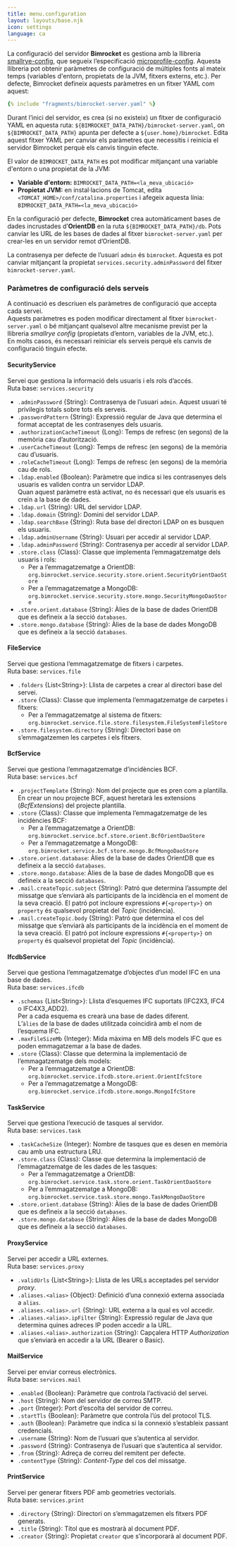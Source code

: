 ```yaml
---
title: menu.configuration
layout: layouts/base.njk
icon: settings
language: ca
---
```


La configuració del servidor **Bimrocket** es gestiona amb la llibreria [smallrye-config](https://smallrye.io/smallrye-config), que segueix l’especificació [microprofile-config](https://microprofile.io/specifications/microprofile-config-2/). Aquesta llibreria pot obtenir paràmetres de configuració de múltiples fonts al mateix temps (variables d'entorn, propietats de la JVM, fitxers externs, etc.).
Per defecte, Bimrocket defineix aquests paràmetres en un fitxer YAML com aquest:

```yaml
{% include "fragments/bimrocket-server.yaml" %}
```

Durant l’inici del servidor, es crea (si no existeix) un fitxer de configuració YAML en aquesta ruta: `${BIMROCKET_DATA_PATH}/bimrocket-server.yaml`, on `${BIMROCKET_DATA_PATH}` apunta per defecte a `${user.home}/bimrocket`.
Edita aquest fitxer YAML per canviar els paràmetres que necessitis i reinicia el servidor Bimrocket perquè els canvis tinguin efecte.

El valor de `BIMROCKET_DATA_PATH` es pot modificar mitjançant una variable d'entorn o una propietat de la JVM:
- **Variable d'entorn:** `BIMROCKET_DATA_PATH=<la_meva_ubicació>`
- **Propietat JVM:** en instal·lacions de Tomcat, edita `<TOMCAT_HOME>/conf/catalina.properties` i afegeix aquesta línia: `BIMROCKET_DATA_PATH=<la_meva_ubicació>`

En la configuració per defecte, **Bimrocket** crea automàticament bases de dades incrustades d’**OrientDB** en la ruta `${BIMROCKET_DATA_PATH}/db`.
Pots canviar les URL de les bases de dades al fitxer `bimrocket-server.yaml` per crear-les en un servidor remot d’OrientDB.

La contrasenya per defecte de l’usuari `admin` és `bimrocket`.
Aquesta es pot canviar mitjançant la propietat `services.security.adminPassword` del fitxer `bimrocket-server.yaml`.

### Paràmetres de configuració dels serveis

A continuació es descriuen els paràmetres de configuració que accepta cada servei.  
Aquests paràmetres es poden modificar directament al fitxer `bimrocket-server.yaml` o bé mitjançant qualsevol altre mecanisme previst per la 
llibreria *smallrye config* (propietats d’entorn, variables de la JVM, etc.).  
En molts casos, és necessari reiniciar els serveis perquè els canvis de configuració tinguin efecte.

#### SecurityService 
Servei que gestiona la informació dels usuaris i els rols d’accés.<br>
Ruta base: `services.security`

- `.adminPassword` {String}: Contrasenya de l’usuari `admin`. Aquest usuari té privilegis totals sobre tots els serveis. 
- `.passwordPattern` {String}: Expressió regular de Java que determina el format acceptat de les contrasenyes dels usuaris.
- `.authorizationCacheTimeout` {Long}: Temps de refresc (en segons) de la memòria cau d’autorització. 
- `.userCacheTimeout` {Long}: Temps de refresc (en segons) de la memòria cau d’usuaris.
- `.roleCacheTimeout` {Long}: Temps de refresc (en segons) de la memòria cau de rols.
- `.ldap.enabled` {Boolean}: Paràmetre que indica si les contrasenyes dels usuaris es validen contra un servidor LDAP.  
   Quan aquest paràmetre està activat, no és necessari que els usuaris es creïn a la base de dades.
- `.ldap.url` {String}: URL del servidor LDAP.
- `.ldap.domain` {String}: Domini del servidor LDAP.
- `.ldap.searchBase` {String}: Ruta base del directori LDAP on es busquen els usuaris.
- `.ldap.adminUsername` {String}: Usuari per accedir al servidor LDAP.
- `.ldap.adminPassword` {String}: Contrasenya per accedir al servidor LDAP.
- `.store.class` {Class}: Classe que implementa l’emmagatzematge dels usuaris i rols:
  - Per a l’emmagatzematge a OrientDB: `org.bimrocket.service.security.store.orient.SecurityOrientDaoStore`
  - Per a l’emmagatzematge a MongoDB: `org.bimrocket.service.security.store.mongo.SecurityMongoDaoStore`
- `.store.orient.database` {String}: Àlies de la base de dades OrientDB que es defineix a la secció `databases`.
- `.store.mongo.database` {String}: Àlies de la base de dades MongoDB que es defineix a la secció `databases`.

#### FileService 
Servei que gestiona l’emmagatzematge de fitxers i carpetes.<br>
Ruta base: `services.file`

- `.folders` {List&lt;String&gt;}: Llista de carpetes a crear al directori base del servei.
- `.store` {Class}: Classe que implementa l’emmagatzematge de carpetes i fitxers:
  - Per a l’emmagatzematge al sistema de fitxers: `org.bimrocket.service.file.store.filesystem.FileSystemFileStore`
- `.store.filesystem.directory` {String}: Directori base on s’emmagatzemen les carpetes i els fitxers.

#### BcfService 
Servei que gestiona l’emmagatzematge d’incidències BCF.<br>
Ruta base: `services.bcf`

- `.projectTemplate` {String}: Nom del projecte que es pren com a plantilla.  
  En crear un nou projecte BCF, aquest heretarà les extensions (*BcfExtensions*) del projecte plantilla. 
- `.store` {Class}: Classe que implementa l’emmagatzematge de les incidències BCF:
  - Per a l’emmagatzematge a OrientDB: `org.bimrocket.service.bcf.store.orient.BcfOrientDaoStore`
  - Per a l’emmagatzematge a MongoDB: `org.bimrocket.service.bcf.store.mongo.BcfMongoDaoStore`
- `.store.orient.database`: Àlies de la base de dades OrientDB que es defineix a la secció `databases`.
- `.store.mongo.database`: Àlies de la base de dades MongoDB que es defineix a la secció `databases`.
- `.mail.createTopic.subject` {String}: Patró que determina l’assumpte del missatge que s’enviarà als participants 
  de la incidència en el moment de la seva creació. El patró pot incloure expressions `#{<property>}` on `property` és qualsevol propietat del *Topic* (incidència).
- `.mail.createTopic.body` {String}: Patró que determina el cos del missatge que s’enviarà als 
  participants de la incidència en el moment de la seva creació. El patró pot incloure expressions `#{<property>}` on `property` és qualsevol propietat del *Topic* (incidència).

#### IfcdbService
Servei que gestiona l’emmagatzematge d’objectes d’un model IFC en una base de dades.<br>
Ruta base: `services.ifcdb`

- `.schemas` {List&lt;String&gt;}: Llista d’esquemes IFC suportats (IFC2X3, IFC4 o IFC4X3_ADD2).  
Per a cada esquema es crearà una base de dades diferent.  
L’`àlies` de la base de dades utilitzada coincidirà amb el nom de l’esquema IFC.
- `.maxFileSizeMb` {Integer}: Mida màxima en MB dels models IFC que es poden emmagatzemar a la base de dades.
- `.store` {Class}: Classe que determina la implementació de l’emmagatzematge dels models: 
  - Per a l’emmagatzematge a OrientDB: `org.bimrocket.service.ifcdb.store.orient.OrientIfcStore`
  - Per a l’emmagatzematge a MongoDB: `org.bimrocket.service.ifcdb.store.mongo.MongoIfcStore`

#### TaskService 
Servei que gestiona l’execució de tasques al servidor.<br>
Ruta base: `services.task`

- `.taskCacheSize` {Integer}: Nombre de tasques que es desen en memòria cau amb una estructura LRU. 
- `.store.class` {Class}: Classe que determina la implementació de l’emmagatzematge de les dades de les tasques:
  - Per a l’emmagatzematge a OrientDB: `org.bimrocket.service.task.store.orient.TaskOrientDaoStore`
  - Per a l’emmagatzematge a MongoDB: `org.bimrocket.service.task.store.mongo.TaskMongoDaoStore`
- `.store.orient.database` {String}: Àlies de la base de dades OrientDB que es defineix a la secció `databases`.
- `.store.mongo.database` {String}: Àlies de la base de dades MongoDB que es defineix a la secció `databases`.

#### ProxyService 
Servei per accedir a URL externes.<br>
Ruta base: `services.proxy`

- `.validUrls` {List&lt;String&gt;}: Llista de les URLs acceptades pel servidor *proxy*.
- `.aliases.<alias>` {Object}: Definició d’una connexió externa associada a `alias`.  
- `.aliases.<alias>.url` {String}: URL externa a la qual es vol accedir.
- `.aliases.<alias>.ipFilter` {String}: Expressió regular de Java que determina quines adreces IP poden accedir a la URL.
- `.aliases.<alias>.authorization` {String}: Capçalera HTTP *Authorization* que s’enviarà en accedir a la URL (Bearer o Basic).  

#### MailService 
Servei per enviar correus electrònics.<br>
Ruta base: `services.mail`

- `.enabled` {Boolean}: Paràmetre que controla l’activació del servei.
- `.host` {String}: Nom del servidor de correu SMTP.
- `.port` {Integer}: Port d’escolta del servidor de correu.
- `.startTls` {Boolean}: Paràmetre que controla l’ús del protocol TLS.
- `.auth` {Boolean}: Paràmetre que indica si la connexió s’estableix passant credencials.
- `.username` {String}: Nom de l’usuari que s’autentica al servidor.
- `.password` {String}: Contrasenya de l’usuari que s’autentica al servidor.
- `.from` {String}: Adreça de correu del remitent per defecte.
- `.contentType` {String}: *Content-Type* del cos del missatge.

#### PrintService
Servei per generar fitxers PDF amb geometries vectorials.<br>
Ruta base: `services.print`

- `.directory` {String}: Directori on s’emmagatzemen els fitxers PDF generats.
- `.title` {String}: Títol que es mostrarà al document PDF.
- `.creator` {String}: Propietat `creator` que s’incorporarà al document PDF.
